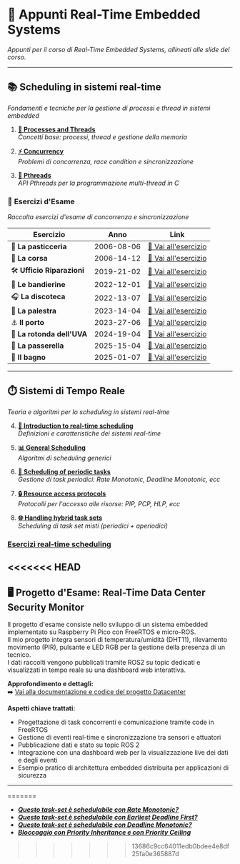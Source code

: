 # 🚀 Appunti Real-Time Embedded Systems
*Appunti per il corso di Real-Time Embedded Systems, allineati alle slide del corso.*

---

## 📚 **Scheduling in sistemi real-time**
*Fondamenti e tecniche per la gestione di processi e thread in sistemi embedded*

1. [**🧩 Processes and Threads**](/1.%20Processes%20and%20Threads.md#processi)  
   *Concetti base: processi, thread e gestione della memoria*

2. [**⚡ Concurrency**](/2.%20Concurrency.md#concorrenza)  
   *Problemi di concorrenza, race condition e sincronizzazione*

3. [**🔧 Pthreads**](/3.%20Pthreads.md#pthread)  
   *API Pthreads per la programmazione multi-thread in C*

### 🎯 **Esercizi d'Esame**
*Raccolta esercizi d'esame di concorrenza e sincronizzazione*

| Esercizio | Anno | Link |
|-----------|------|------|
| 🍰 **La pasticceria** | 2006-08-06 | [📝 Vai all'esercizio](/exercices/concurrency/2006-08-06/pasticceria.md#la-pasticceria---862006) |
| 🏃 **La corsa** | 2006-14-12 | [📝 Vai all'esercizio](/exercices/concurrency/2006-14-12/corsa.md#la-corsa--14122006) |
| 🛠️ **Ufficio Riparazioni** | 2019-21-02 | [📝 Vai all'esercizio](/exercices/concurrency/2019-21-02/riparazioni.md#ufficio-riparazioni---21-febbraio-2019) |
| 🚩 **Le bandierine** | 2022-12-01 | [📝 Vai all'esercizio](/exercices/concurrency/2022-12-01/bandierine.md#le-bandierine-12012022) |
| 🎧 **La discoteca** | 2022-13-07 | [📝 Vai all'esercizio](/exercices/concurrency/2022-13-07/discoteca.md#la-discoteca---13072022) |
| 💪 **La palestra** | 2023-14-04 | [📝 Vai all'esercizio](/exercices/concurrency/2023-14-04/palestra.md#la-palestra---14042023) |
| ⚓ **Il porto** | 2023-27-06 | [📝 Vai all'esercizio](/exercices/concurrency/2023-27-06/porto.md#il-porto---27062023) |
| 🚗 **La rotonda dell'UVA** | 2024-19-04 | [📝 Vai all'esercizio](/exercices/concurrency/2024-19-04/rotonda.md#la-rotonda-delluva---19042024) |
| 🌉 **La passerella** | 2025-15-04 | [📝 Vai all'esercizio](/exercices/concurrency/2025-15-04/passerella.md#la-passerella---15042025) |
| 🚽 **Il bagno** | 2025-01-07 | [📝 Vai all'esercizio](/exercices/concurrency/2025-01-07/bagno.md#il-bagno---01072025) |
---

## ⏱️ **Sistemi di Tempo Reale**
*Teoria e algoritmi per lo scheduling in sistemi real-time*

4. [**📌 Introduction to real-time scheduling** ](/4.%20Introduction%20to%20real-time%20scheduling.md#introduction-to-real-time-scheduling)  
   *Definizioni e caratteristiche dei sistemi real-time*

5. [**📊 General Scheduling**](/5.%20General%20Scheduling.md#general-scheduling)  
   *Algoritmi di scheduling generici*

6. [**🔄 Scheduling of periodic tasks**](/6.%20Scheduling%20of%20periodic%20tasks.md#scheduling-of-periodic-tasks)  
   *Gestione di task periodici: Rate Monotonic, Deadline Monotonic, ecc*

7. [**🔒 Resource access protocols**](/7.%20Resource%20access%20protocols.md#resource-access-protocols)  
   *Protocolli per l'accesso alle risorse: PIP, PCP, HLP, ecc*

8. [**🌐 Handling hybrid task sets**](/8.%20Handling%20hybrid%20task%20sets.md#handling-hybrid-task-sets)  
   *Scheduling di task set misti (periodici + aperiodici)*

### [Esercizi real-time scheduling](/exercices/scheduling/scheduling.md)

<<<<<<< HEAD
---

## 🖥️ **Progetto d'Esame: Real-Time Data Center Security Monitor**

Il progetto d'esame consiste nello sviluppo di un sistema embedded implementato su Raspberry Pi Pico con FreeRTOS e micro-ROS.  
Il mio progetto integra sensori di temperatura/umidità (DHT11), rilevamento movimento (PIR), pulsante e LED RGB per la gestione della presenza di un tecnico.  
I dati raccolti vengono pubblicati tramite ROS2 su topic dedicati e visualizzati in tempo reale su una dashboard web interattiva.

**Approfondimento e dettagli:**  
➡️ [Vai alla documentazione e codice del progetto Datacenter](datacenter/README.md)

**Aspetti chiave trattati:**
- Progettazione di task concorrenti e comunicazione tramite code in FreeRTOS
- Gestione di eventi real-time e sincronizzazione tra sensori e attuatori
- Pubblicazione dati e stato su topic ROS 2
- Integrazione con una dashboard web per la visualizzazione live dei dati e degli eventi
- Esempio pratico di architettura embedded distribuita per applicazioni di sicurezza

---
=======
- [***Questo task-set è schedulabile con Rate Monotonic?***](/exercices/scheduling/scheduling.md#questo-task-set-%C3%A8-schedulabile-con-rate-monotonic)
- [***Questo task-set è schedulabile con Earliest Deadline First?***](/exercices/scheduling/scheduling.md#questo-task-set-%C3%A8-schedulabile-con-edf)
- [***Questo task-set è schedulabile con Deadline Monotonic?***](/exercices/scheduling/scheduling.md#questo-task-set-%C3%A8-schedulabile-con-deadline-monotonic)
- [***Bloccaggio con Priority Inheritance e con Priority Ceiling***](/exercices/scheduling/scheduling.md#bloccaggio-con-priority-inheritance-e-con-priority-ceiling)
>>>>>>> 13686c9cc64011edb0bdee4e8df25fa0e365887d
